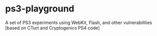 # ps3-playground
A set of PS3 experiments using WebKit, Flash, and other vulnerabilities [based on CTurt and Cryptogenics PS4 code]
